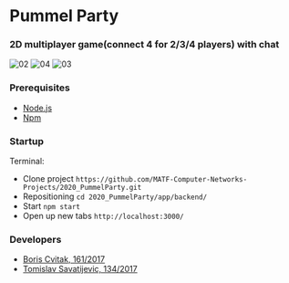 # Pummel Party
### 2D multiplayer game(connect 4 for 2/3/4 players) with chat
![02](https://user-images.githubusercontent.com/43257971/102894973-30bc5780-4464-11eb-88f7-43813a6e27f4.gif)
![04](https://user-images.githubusercontent.com/43257971/102894991-387bfc00-4464-11eb-94de-dee34b92ac13.gif)
![03](https://user-images.githubusercontent.com/43257971/102894982-3619a200-4464-11eb-86dd-14be0775ef20.gif)
### Prerequisites
- [Node.js](https://nodejs.org/en/)<br />
- [Npm](https://www.npmjs.com/)<br />
### Startup
Terminal:
* Clone project `https://github.com/MATF-Computer-Networks-Projects/2020_PummelParty.git`
* Repositioning `cd 2020_PummelParty/app/backend/`
* Start  `npm start`
* Open up new tabs `http://localhost:3000/`
### Developers
- [Boris Cvitak, 161/2017](https://github.com/djanluka)
- [Tomislav Savatijevic, 134/2017](https://github.com/phalto)
